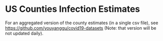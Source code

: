 # US Counties Infection Estimates

For an aggregated version of the county estimates (in a single csv file), see https://github.com/youyanggu/covid19-datasets (Note: that version will be not updated daily).
